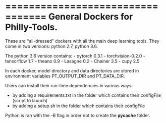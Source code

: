 
=================================
General Dockers for Philly-Tools.
=================================

These are "all-dressed" dockers with all the main deep learning tools.
They come in two versions: python 2.7, python 3.6.

The python 3.6 version contains:
    - pytorch 0.3.1
    - torchvision-0.2.0 
    - tensorflow 1.7
    - theano 0.9
    - Lasagne 0.2
    - Chainer 3.5
    - cupy 2.5

In each docker, model directory and data directories are stored in environment variables
PT_OUTPUT_DIR and PT_DATA_DIR.

Users can install their run-time dependencies in various ways:
- by adding a requirements.txt in the folder which contains their configFile (script to launch)
- by adding a setup.sh in the folder which contains their configFile

Python is ran with the -B flag in order not to create the __pycache__ folder.